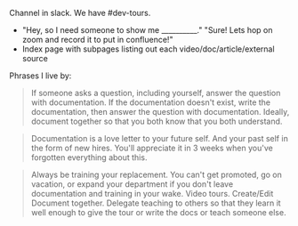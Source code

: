 Channel in slack. We have #dev-tours.
- "Hey, so I need someone to show me __________." "Sure! Lets hop on zoom and record it to put in confluence!"
- Index page with subpages listing out each video/doc/article/external source

Phrases I live by:
> If someone asks a question, including yourself, answer the question with documentation. If the documentation doesn't exist, write the documentation, then answer the question with documentation.
Ideally, document together so that you both know that you both understand.

>Documentation is a love letter to your future self. And your past self in the form of new hires.
You'll appreciate it in 3 weeks when you've forgotten everything about this.

>Always be training your replacement. You can't get promoted, go on vacation, or expand your department if you don't leave documentation and training in your wake.
Video tours. Create/Edit Document together. Delegate teaching to others so that they learn it well enough to give the tour or write the docs or teach someone else. 
